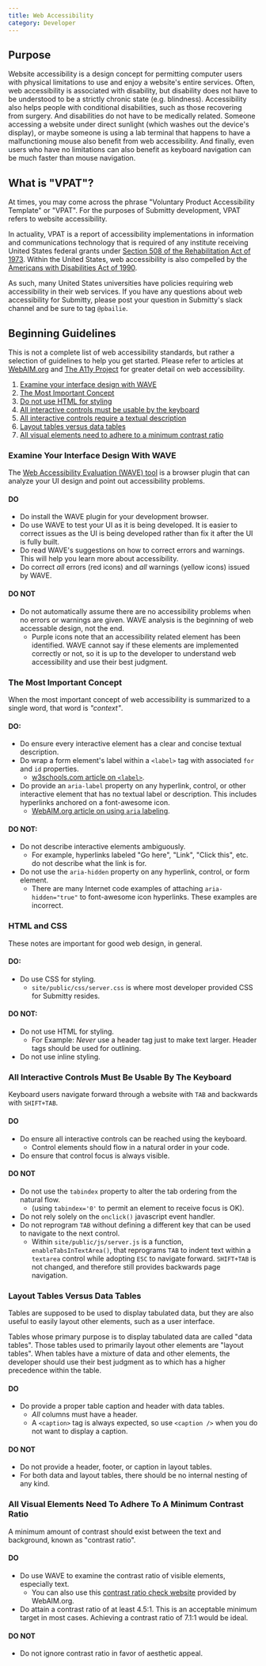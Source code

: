 ```yaml
---
title: Web Accessibility
category: Developer
---
```


## Purpose
Website accessibility is a design concept for permitting computer users with
physical limitations to use and enjoy a website's entire services.  Often,
web accessibility is associated with disability, but disability does not have to
be understood to be a strictly chronic state (e.g. blindness).  Accessibility
also helps people with conditional disabilities, such as those recovering from
surgery.  And disabilities do not have to be medically related.  Someone
accessing a website under direct sunlight (which washes out the device's
display), or maybe someone is using a lab terminal that happens to have a
malfunctioning mouse also benefit from web accessibility.  And finally, even
users who have no limitations can also benefit as keyboard navigation can be
much faster than mouse navigation.

## What is "VPAT"?

At times, you may come across the phrase "Voluntary Product Accessibility
Template" or "VPAT".  For the purposes of Submitty development, VPAT refers to
website accessibility.

In actuality, VPAT is a report of accessibility implementations in information
and communications technology that is required of any institute receiving United
States federal grants under [Section 508 of the Rehabilitation Act of 1973](https://en.wikipedia.org/wiki/Section_508_Amendment_to_the_Rehabilitation_Act_of_1973).
Within the United States, web accessibility is also compelled by the [Americans with Disabilities Act of 1990](https://en.wikipedia.org/wiki/Americans_with_Disabilities_Act_of_1990).

As such, many United States universities have policies requiring web
accessibility in their web services.  If you have any questions about web
accessibility for Submitty, please post your question in Submitty's slack
channel and be sure to tag `@pbailie`.

## Beginning Guidelines

This is not a complete list of web accessibility standards, but rather a
selection of guidelines to help you get started.  Please refer to articles at [WebAIM.org](https://webaim.org/intro/)
and [The A11y Project](https://a11yproject.com/) for greater detail on web
accessibility.

1. [Examine your interface design with WAVE](#examine-your-interface-design-with-wave)
2. [The Most Important Concept](#the-most-important-concept)
3. [Do not use HTML for styling](#do-not-use-html-for-styling)
4. [All interactive controls must be usable by the keyboard](#all-interactive-controls-must-be-usable-by-the-keyboard)
5. [All interactive controls require a textual description](#all-interactive-controls-require-a-textual-description)
6. [Layout tables versus data tables](#layout-tables-versus-data-tables)
7. [All visual elements need to adhere to a minimum contrast ratio](#all-visual-elements-need-to-adhere-to-a-minimum-contrast-ratio)

### Examine Your Interface Design With WAVE
The [Web Accessibility Evaluation (WAVE) tool](https://wave.webaim.org/extension/)
is a browser plugin that can analyze your UI design and point out accessibility
problems.

#### DO
* Do install the WAVE plugin for your development browser.
* Do use WAVE to test your UI as it is being developed.  It is easier to correct
issues as the UI is being developed rather than fix it after the UI is fully
built.
* Do read WAVE's suggestions on how to correct errors and warnings.  This will
help you learn more about accessibility.
* Do correct *all* errors (red icons) and *all* warnings (yellow icons) issued
by WAVE.

#### DO NOT
* Do not automatically assume there are no accessibility problems when no errors
or warnings are given.  WAVE analysis is the beginning of web accessable design,
not the end.
    * Purple icons note that an accessibility related element has been
    identified.  WAVE cannot say if these elements are implemented correctly or
    not, so it is up to the developer to understand web accessibility and use
    their best judgment.

### The Most Important Concept
When the most important concept of web accessibility is summarized to a single
word, that word is *"context"*.

#### DO:
* Do ensure every interactive element has a clear and concise textual description.
* Do wrap a form element's label within a `<label>` tag with associated `for` and
`id` properties.
    * [w3schools.com article on `<label>`](https://www.w3schools.com/tags/tag_label.asp).
* Do provide an `aria-label` property on any hyperlink, control, or other
interactive element that has no textual label or description.  This includes
hyperlinks anchored on a font-awesome icon.
    * [WebAIM.org article on using `aria` labeling](https://webaim.org/techniques/forms/advanced).

#### DO NOT:
* Do not describe interactive elements ambiguously.
    * For example, hyperlinks labeled "Go here", "Link", "Click this", etc.
    do not describe what the link is for.
* Do not use the `aria-hidden` property on any hyperlink, control, or form
element.
    * There are many Internet code examples of attaching `aria-hidden="true"` to
    font-awesome icon hyperlinks.  These examples are incorrect.

### HTML and CSS
These notes are important for good web design, in general.

#### DO:
* Do use CSS for styling.
    * `site/public/css/server.css` is where most developer provided CSS for
    Submitty resides.

#### DO NOT:
* Do not use HTML for styling.
    * For Example: *Never* use a header tag just to make text larger.  Header
    tags should be used for outlining.
* Do not use inline styling.

### All Interactive Controls Must Be Usable By The Keyboard
Keyboard users navigate forward through a website with `TAB` and backwards with
`SHIFT+TAB`.

#### DO
* Do ensure all interactive controls can be reached using the keyboard.
    * Control elements should flow in a natural order in your code.
* Do ensure that control focus is always visible.

#### DO NOT
* Do not use the `tabindex` property to alter the tab ordering from the natural
flow.
    * (using `tabindex='0'` to permit an element to receive focus is OK).
* Do not rely solely on the `onclick()` javascript event handler.
* Do not reprogram `TAB` without defining a different key that can be used to navigate
to the next control.
    * Within `site/public/js/server.js` is a function, `enableTabsInTextArea()`,
    that reprograms `TAB` to indent text within a `textarea` control while
    adopting `ESC` to navigate forward.  `SHIFT+TAB` is not changed, and
    therefore still provides backwards page navigation.

### Layout Tables Versus Data Tables
Tables are supposed to be used to display tabulated data, but they are also
useful to easily layout other elements, such as a user interface.

Tables whose primary purpose is to display tabulated data are called "data
tables".  Those tables used to primarily layout other elements are "layout
tables".  When tables have a mixture of data and other elements, the developer
should use their best judgment as to which has a higher precedence within the
table.

#### DO
* Do provide a proper table caption and header with data tables.
    * *All*  columns must have a header.
    * A `<caption>` tag is always expected, so use `<caption />` when you do not
    want to display a caption.

#### DO NOT
* Do not provide a header, footer, or caption in layout tables.
* For both data and layout tables, there should be no internal nesting of any
kind.

### All Visual Elements Need To Adhere To A Minimum Contrast Ratio
A minimum amount of contrast should exist between the text and background, known
as "contrast ratio".

#### DO
* Do use WAVE to examine the contrast ratio of visible elements, especially
text.
    * You can also use this [contrast ratio check website](https://webaim.org/resources/contrastchecker/) provided by WebAIM.org.<br>
* Do attain a contrast ratio of at least 4.5:1.  This is an acceptable minimum
target in most cases.  Achieving a contrast ratio of 7.1:1 would be ideal.

#### DO NOT
* Do not ignore contrast ratio in favor of aesthetic appeal.
